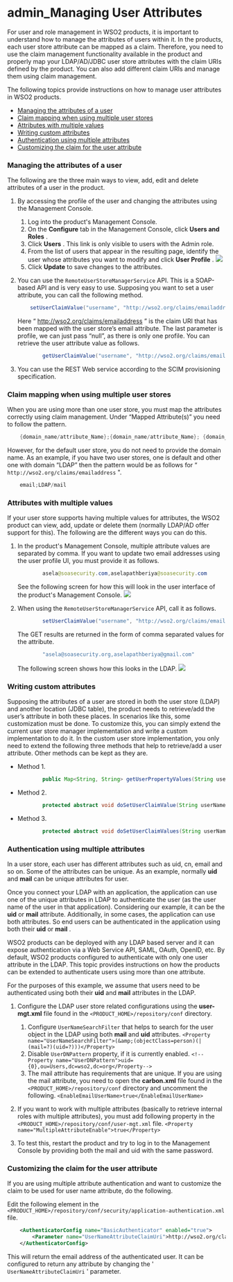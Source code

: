 # admin\_Managing User Attributes

For user and role management in WSO2 products, it is important to understand how to manage the attributes of users within it. In the products, each user store attribute can be mapped as a claim. Therefore, you need to use the claim management functionality available in the product and properly map your LDAP/AD/JDBC user store attributes with the claim URIs defined by the product. You can also add different claim URIs and manage them using claim management.

The following topics provide instructions on how to manage user attributes in WSO2 products.

-   [Managing the attributes of a user](#admin_ManagingUserAttributes-Managingtheattributesofauser)
-   [Claim mapping when using multiple user stores](#admin_ManagingUserAttributes-Claimmappingwhenusingmultipleuserstores)
-   [Attributes with multiple values](#admin_ManagingUserAttributes-Attributeswithmultiplevalues)
-   [Writing custom attributes](#admin_ManagingUserAttributes-Writingcustomattributes)
-   [Authentication using multiple attributes](#admin_ManagingUserAttributes-Authenticationusingmultipleattributes)
-   [Customizing the claim for the user attribute](#admin_ManagingUserAttributes-Customizingtheclaimfortheuserattribute)

### Managing the attributes of a user

The following are the three main ways to view, add, edit and delete attributes of a user in the product.

1.  By accessing the profile of the user and changing the attributes using the Management Console.
    1.  Log into the product's Management Console.
    2.  On the **Configure** tab in the Management Console, click **Users and Roles** .
    3.  Click **Users** . This link is only visible to users with the Admin role.
    4.  From the list of users that appear in the resulting page, identify the user whose attributes you want to modify and click **User Profile** .
        ![]({{base_path}}/assets/attachments/43997703/44195174.png)
    5.  Click **Update** to save changes to the attributes.
2.  You can use the `RemoteUserStoreManagerService` API. This is a SOAP-based API and is very easy to use. Supposing you want to set a user attribute, you can call the following method.

    ``` java
        setUserClaimValue("username", "http://wso2.org/claims/emailaddress", "asela@soasecurity.org", null)
    ```

    Here “ http://wso2.org/claims/emailaddress ” is the claim URI that has been mapped with the user store’s email attribute. The last parameter is profile, we can just pass “null”, as there is only one profile. You can retrieve the user attribute value as follows.

    ``` java
            getUserClaimValue("username", "http://wso2.org/claims/emailaddress", null)
    ```

3.  You can use the REST Web service according to the SCIM provisioning specification.

### Claim mapping when using multiple user stores

When you are using more than one user store, you must map the attributes correctly using claim management. Under “Mapped Attribute(s)” you need to follow the pattern.

``` java
    {domain_name/attribute_Name};{domain_name/attribute_Name}; {domain_name/attribute_Name};
```

However, for the default user store, you do not need to provide the domain name. As an example, if you have two user stores, one is default and other one with domain “LDAP” then the pattern would be as follows for “ `http://wso2.org/claims/emailaddress` ".

``` java
    email;LDAP/mail
```

### Attributes with multiple values

If your user store supports having multiple values for attributes, the WSO2 product can view, add, update or delete them (normally LDAP/AD offer support for this). The following are the different ways you can do this.

1.  In the product's Management Console, multiple attribute values are separated by comma. If you want to update two email addresses using the user profile UI, you must provide it as follows.

    ``` java
            asela@soasecurity.com,aselapathberiya@soasecurity.com
    ```

    See the following screen for how this will look in the user interface of the product's Management Console.
    ![]({{base_path}}/assets/attachments/43997703/44195175.png)

2.  When using the `RemoteUserStoreManagerService` API, call it as follows.

    ``` java
            setUserClaimValue("username", "http://wso2.org/claims/emailaddress", "asela@soasecurity.org,aselapathberiya@gmail.com", null)
    ```

    The GET results are returned in the form of comma separated values for the attribute.

    ``` java
            "asela@soasecurity.org,aselapathberiya@gmail.com"
    ```

    The following screen shows how this looks in the LDAP.
    ![]({{base_path}}/assets/attachments/43997703/44195177.png)
### Writing custom attributes

Supposing the attributes of a user are stored in both the user store (LDAP) and another location (JDBC table), the product needs to retrieve/add the user’s attribute in both these places. In scenarios like this, some customization must be done. To customize this, you can simply extend the current user store manager implementation and write a custom implementation to do it. In the custom user store implementation, you only need to extend the following three methods that help to retrieve/add a user attribute. Other methods can be kept as they are.

-   Method 1.

    ``` java
            public Map<String, String> getUserPropertyValues(String userName, String[] propertyNames, String profileName) throws UserStoreException
    ```

-   Method 2.

    ``` java
            protected abstract void doSetUserClaimValue(String userName, String claimURI, String claimValue, String profileName) throws UserStoreException;
    ```

-   Method 3.

    ``` java
            protected abstract void doSetUserClaimValues(String userName, Map<String, String> claims, String profileName) throws UserStoreException;
    ```

### Authentication using multiple attributes

In a user store, each user has different attributes such as uid, cn, email and so on. Some of the attributes can be unique. As an example, normally **uid** and **mail** can be unique attributes for user.

Once you connect your LDAP with an application, the application can use one of the unique attributes in LDAP to authenticate the user (as the user name of the user in that application). Considering our example, it can be the **uid** or **mail** attribute. Additionally, in some cases, the application can use both attributes. So end users can be authenticated in the application using both their **uid** or **mail** .

WSO2 products can be deployed with any LDAP based server and it can expose authentication via a Web Service API, SAML, OAuth, OpenID, etc. By default, WSO2 products configured to authenticate with only one user attribute in the LDAP. This topic provides instructions on how the products can be extended to authenticate users using more than one attribute.

For the purposes of this example, we assume that users need to be authenticated using both their **uid** and **mail** attributes in the LDAP.

1.  Configure the LDAP user store related configurations using the **user-mgt.xml** file found in the `<PRODUCT_HOME>/repository/conf` directory.
    1.  Configure `UserNameSearchFilter` that helps to search for the user object in the LDAP using both **mail** and **uid** attributes.
`<Property name="UserNameSearchFilter">(&amp;(objectClass=person)(|(mail=?)(uid=?)))</Property>           `
    2.  Disable `UserDNPattern` property, if it is currently enabled.
`<!--Property name="UserDNPattern">uid={0},ou=Users,dc=wso2,dc=org</Property-->`
    3.  The mail attribute has requirements that are unique. If you are using the mail attribute, you need to open the **carbon.xml** file found in the `<PRODUCT_HOME>/repository/conf` directory and uncomment the following.
`<EnableEmailUserName>true</EnableEmailUserName>`
2.  If you want to work with multiple attributes (basically to retrieve internal roles with multiple attributes), you must add following property in the `<PRODUCT_HOME>/repository/conf/user-mgt.xml` file.
`<Property name="MultipleAttributeEnable">true</Property>`

3.  To test this, restart the product and try to log in to the Management Console by providing both the mail and uid with the same password.

### Customizing the claim for the user attribute

If you are using multiple attribute authentication and want to customize the claim to be used for user name attribute, do the following.

Edit the following element in the `<PRODUCT_HOME>/repository/conf/security/application-authentication.xml` file.

``` xml
    <AuthenticatorConfig name="BasicAuthenticator" enabled="true">
        <Parameter name="UserNameAttributeClaimUri">http://wso2.org/claims/emailaddress</Parameter>
    </AuthenticatorConfig>
```

This will return the email address of the authenticated user. It can be configured to return any attribute by changing the ' `UserNameAttributeClaimUri` ' parameter.

